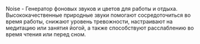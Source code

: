 Noise - Генератор фоновых звуков и цветов для работы и отдыха. Высококачественные природные звуки помогают сосредоточиться во время работы, снижают уровень тревожности, настраивают на медитацию или занятия йогой, а также способствуют расслаблению во время чтения или перед сном.
